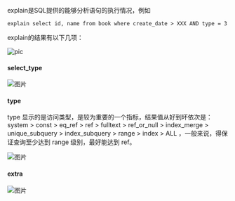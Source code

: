 

explain是SQL提供的能够分析语句的执行情况，例如

```mysql
explain select id, name from book where create_date > XXX AND type = 3
```

explain的结果有以下几项：

![pic](F:\GithubMy\my\pic\explain语句的结果解释)



#### select_type

![图片](F:\GithubMy\my\pic\explain_select_type)

#### type

type 显示的是访问类型，是较为重要的一个指标，结果值从好到坏依次是：system > const > eq_ref > ref > fulltext > ref_or_null > index_merge > unique_subquery > index_subquery > range > index > ALL ，一般来说，得保证查询至少达到 range 级别，最好能达到 ref。

![图片](F:\GithubMy\my\pic\explain_type)

#### extra

![图片](F:\GithubMy\my\pic\explain_extra)